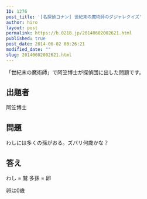 ```yaml
---
ID: 1276
post_title: '[名探偵コナン] 世紀末の魔術師のダジャレクイズ'
author: hiro
layout: post
permalink: https://b.0218.jp/20140602002621.html
published: true
post_date: 2014-06-02 00:26:21
modified_date: ""
slug: 20140602002621.html
---
```

「世紀末の魔術師」で阿笠博士が探偵団に出した問題です。
<!--more-->
<h2>出題者</h2>
阿笠博士

<h2>問題</h2>
わしには多くの孫がおる。ズバリ何歳かな？

<h2>答え</h2>
わし = 鷲
多孫 = 卵

卵は0歳